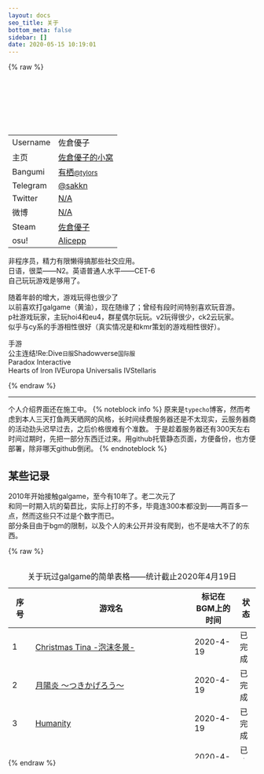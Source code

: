 ```yaml
---
layout: docs
seo_title: 关于
bottom_meta: false
sidebar: []
date: 2020-05-15 10:19:01
---
```

{% raw %}

<link rel="stylesheet" type="text/css" href="/css/biostyle.css">
<link rel="stylesheet" type="text/css" href="/css/skrcss.css">
<div class="panel panel-default bio_p" style="width: auto;height: auto;display: block;margin: 10px auto;border: black"><div class="panel-body"><center><div class="img-circle"                 style=" background-image: url(https://cdn.jsdelivr.net/gh/SakuraYuuko/sakurayuuko.github.io/img/avatar.jpg); width: 100px; height: 100px; background-repeat: no-repeat; background-size: 100%; filter:alpha(Opacity=100); -moz-opacity:1.0; opacity:1.0;border-radius: 50%;display: inline-block;text-align: -webkit-center; "></div></center><table id="bio-table"><tbody><tr><td><i class="far fa-user" aria-hidden="true"></i>Username</td><td>佐倉優子</td></tr><tr><td><i class="fa fa-home" aria-hidden="true"></i>主页</td><td><a class="text-info" href="https://www.66moe.com/" target="_blank"                       rel="nofollow">佐倉優子的小窝</a></td></tr><tr><td><i class="fas fa-tv" aria-hidden="true"></i>Bangumi</td><td><a class="text-info" href="http://bgm.tv/user/tylors" target="_blank"                       rel="nofollow">有栖<small>@tylors</small></a></td></td></tr><tr><td><i class="fab fa-telegram" aria-hidden="true"></i>Telegram</td><td><a class="text-info shutdown" href="#" target="_blank"                       rel="nofollow">@sakkn</a></td></tr><tr><td><i class="fab fa-twitter" aria-hidden="true"></i>Twitter</td><td><a class="text-info shutdown" href="#" target="_blank"                       rel="nofollow">N/A</a></td></tr><tr><td><i class="fab fa-weibo" aria-hidden="true"></i>微博</td><td><a class="text-info shutdown" href="#" target="_blank"                       rel="nofollow">N/A</a></td></tr><tr><td><i class="fab fa-steam" aria-hidden="true"></i>Steam</td><td><a class="text-info" href="https://s.team/p/cbvt-vkfj" target="_blank"                       rel="nofollow">佐倉優子</a></td></td></tr><tr><td><i class="far fa-circle" aria-hidden="true"></i>osu!</td><td><a class="text-info" href="https://osu.ppy.sh/users/8641181" target="_blank"                       rel="nofollow">Alicepp</a></td></td></tr></tbody></table><div class="list-group"><div class="list-group-item"><p class="bio">                    非程序员，精力有限懒得搞那些社交应用。<br>                    日语，很菜——N2。英语普通人水平——CET-6<br>                    自己玩玩游戏是够用了。</p><p class="bio">                    随着年龄的增大，游戏玩得也很少了<br>                    以前喜欢打galgame（黄油），现在随缘了；曾经有段时间特别喜欢玩音游。<br>                    p社游戏玩家，主玩hoi4和eu4，群星偶尔玩玩。v2玩得很少，ck2云玩家。<br>                    似乎与cy系的手游相性很好<span class="heimu" title="你知道的太多了">（真实情况是和kmr策划的游戏相性很好）。</span></p><div class="label_gps"><span class="header_alt" style="display: block"><i class="fa fa-tag" aria-hidden="true"></i>手游</span><span class="label_t"><i class="fa fa-gamepad" aria-hidden="true"></i>公主连结!Re:Dive<small>日服</small></span><span class="label_t"><i class="fa fa-gamepad" aria-hidden="true"></i>Shadowverse<small>国际服</small></span></div><div class="label_gps"><span class="header_alt" style="display: block"><i class="fa fa-tag" aria-hidden="true"></i>Paradox Interactive</span><span class="label_t">Hearts of Iron IV</span><span class="label_t">Europa Universalis IV</span><span class="label_t">Stellaris</span></div></div></div></div></div>

{% endraw %}

    
-----------
个人介绍界面还在施工中。
{% noteblock info %}
原来是`typecho`博客，然而考虑到本人三天打鱼两天晒网的风格，长时间续费服务器还是不太现实，云服务器商的活动劲头迟早过去，之后价格很难有个准数。
于是趁着服务器还有300天左右时间过期时，先把一部分东西迁过来。用github托管静态页面，方便备份，也方便部署，除非哪天github倒闭。
{% endnoteblock %}
## 某些记录
2010年开始接触galgame，至今有10年了。老二次元了  
和同一时期入坑的菊苣比，实际上打的不多，毕竟连300本都没到——两百多一点，然而这些只不过是个数字而已。  
部分条目由于bgm的限制，以及个人的未公开并没有爬到，也不是啥大不了的东西。    

{% raw %}    
<div id="gametable" class="table-responsive" style="align-content: center;width: 100%;height: 400px;overflow-y: scroll" ><table id="gamelist"><caption>关于玩过galgame的简单表格——统计截止2020年4月19日</caption><thead><tr class="info"><th>序号</th><th>游戏名</th><th>标记在BGM上的时间</th><th>状态</th></tr></thead><tbody><tr><td>1</td><td><a href="https://bgm.tv//subject/259471">Christmas Tina -泡沫冬景-</a></td><td>2020-4-19</td><td>已完成</td><tr><td>2</td><td><a href="https://bgm.tv//subject/22342">月陽炎 ～つきかげろう～</a></td><td>2020-4-19</td><td>已完成</td><tr><td>3</td><td><a href="https://bgm.tv//subject/99399">Humanity</a></td><td>2020-4-19</td><td>已完成</td><tr><td>4</td><td><a href="https://bgm.tv//subject/5395">Forest</a></td><td>2020-4-19</td><td>已完成</td><tr><td>5</td><td><a href="https://bgm.tv//subject/184978">抗战胜利70周年大阅兵这天我老婆突然消失了</a></td><td>2020-4-17</td><td>已完成</td><tr><td>6</td><td><a href="https://bgm.tv//subject/268337">素晴らしき国家の築き方</a></td><td>2019-9-21</td><td>已完成</td><tr><td>7</td><td><a href="https://bgm.tv//subject/17436">媚肉の香り～ネトリネトラレヤリヤラレ～</a></td><td>2019-7-31</td><td>已完成</td><tr><td>8</td><td><a href="https://bgm.tv//subject/262681">インサルトオーダー ～生イキにゃん娘の快堕メニュー～</a></td><td>2019-7-28</td><td>已完成</td><tr><td>9</td><td><a href="https://bgm.tv//subject/184613">さくっとパンダ 〜苦痛〜</a></td><td>2019-7-28</td><td>已完成</td><tr><td>10</td><td><a href="https://bgm.tv//subject/222145">9-nine-そらいろそらうたそらのおと Episode.2 Sora Nimi</a></td><td>2019-7-28</td><td>已完成</td><tr><td>11</td><td><a href="https://bgm.tv//subject/256657">9-nine-はるいろはるこいはるのかぜ Episode.3 Haruka Kousaka</a></td><td>2019-7-28</td><td>已完成</td><tr><td>12</td><td><a href="https://bgm.tv//subject/80316">ランス01 光をもとめて</a></td><td>2019-7-28</td><td>已完成</td><tr><td>13</td><td><a href="https://bgm.tv//subject/228086">Doki Doki Literature Club!</a></td><td>2019-7-28</td><td>已完成</td><tr><td>14</td><td><a href="https://bgm.tv//subject/281290">わがままアリスと百日戦争</a></td><td>2019-7-28</td><td>已完成</td><tr><td>15</td><td><a href="https://bgm.tv//subject/98546">四季の詩 -Poetry of the four seasons-</a></td><td>2019-7-28</td><td>已完成</td><tr><td>16</td><td><a href="https://bgm.tv//subject/156572">戦国†恋姫Ｘ ～乙女絢爛☆戦国絵巻～</a></td><td>2019-7-28</td><td>已完成</td><tr><td>17</td><td><a href="https://bgm.tv//subject/12981">鬼ごっこ！</a></td><td>2019-7-28</td><td>已完成</td><tr><td>18</td><td><a href="https://bgm.tv//subject/250544">アエリアル・ライフ</a></td><td>2019-7-28</td><td>已完成</td><tr><td>19</td><td><a href="https://bgm.tv//subject/143834">オトメ＊ドメイン</a></td><td>2019-7-25</td><td>已完成</td><tr><td>20</td><td><a href="https://bgm.tv//subject/243475">抜きゲーみたいな島に住んでる貧乳はどうすりゃいいですか？</a></td><td>2019-7-16</td><td>已完成</td><tr><td>21</td><td><a href="https://bgm.tv//subject/10869">グリザイアの果実</a></td><td>2019-7-11</td><td>已完成</td><tr><td>22</td><td><a href="https://bgm.tv//subject/15887">つよきす</a></td><td>2019-7-11</td><td>已完成</td><tr><td>23</td><td><a href="https://bgm.tv//subject/189739">9-nine-ここのつここのかここのいろ Episode.1 Miyako Kujo</a></td><td>2019-6-24</td><td>已完成</td><tr><td>24</td><td><a href="https://bgm.tv//subject/37306">超電激ストライカー</a></td><td>2019-6-24</td><td>已完成</td><tr><td>25</td><td><a href="https://bgm.tv//subject/195575">ChronoBox</a></td><td>2019-4-27</td><td>已完成</td><tr><td>26</td><td><a href="https://bgm.tv//subject/12553">こんぼく麻雀～こんな麻雀があったら僕はロン！～</a></td><td>2019-3-18</td><td>已完成</td><tr><td>27</td><td><a href="https://bgm.tv//subject/200763">Summer Pockets</a></td><td>2019-3-18</td><td>已完成</td><tr><td>28</td><td><a href="https://bgm.tv//subject/137690">塔の下のエクセルキトゥス</a></td><td>2019-3-18</td><td>已完成</td><tr><td>29</td><td><a href="https://bgm.tv//subject/226660">メモリーズオフ -Innocent Fille-</a></td><td>2018-12-20</td><td>已完成</td><tr><td>30</td><td><a href="https://bgm.tv//subject/231798">RIDDLE JOKER</a></td><td>2018-8-25</td><td>已完成</td><tr><td>31</td><td><a href="https://bgm.tv//subject/13218">ましろ色シンフォニー *mutsu-no-hana</a></td><td>2018-8-25</td><td>已完成</td><tr><td>32</td><td><a href="https://bgm.tv//subject/66760">乙女理論とその周辺 -Ecole de Paris-</a></td><td>2018-8-25</td><td>已完成</td><tr><td>33</td><td><a href="https://bgm.tv//subject/19385">euphoria</a></td><td>2018-8-25</td><td>已完成</td><tr><td>34</td><td><a href="https://bgm.tv//subject/19337">へんし～ん!!!～パンツになってクンクンペロペロ～ パン・ツー・パック！</a></td><td>2018-8-24</td><td>已完成</td><tr><td>35</td><td><a href="https://bgm.tv//subject/86655">はぴほす！～お世話されます入院生活～</a></td><td>2018-8-24</td><td>已完成</td><tr><td>36</td><td><a href="https://bgm.tv//subject/43281">妹のオモチャにされてしまう僕</a></td><td>2018-8-24</td><td>已完成</td><tr><td>37</td><td><a href="https://bgm.tv//subject/179994">学校のセイイキ</a></td><td>2018-8-24</td><td>已完成</td><tr><td>38</td><td><a href="https://bgm.tv//subject/217612">女子校生サクラの貧乏奮闘記</a></td><td>2018-8-24</td><td>已完成</td><tr><td>39</td><td><a href="https://bgm.tv//subject/28400">ボクの彼女はガテン系/彼女がした事、僕がされた事/巨乳妻完全捕獲計画/ボクの妻がアイツに寝取られました。</a></td><td>2018-8-24</td><td>已完成</td><tr><td>40</td><td><a href="https://bgm.tv//subject/242779">ゾンビのあふれた世界で俺だけが襲われない Vol.3</a></td><td>2018-8-22</td><td>已完成</td><tr><td>41</td><td><a href="https://bgm.tv//subject/241789">ゾンビのあふれた世界で俺だけが襲われない Vol.2</a></td><td>2018-8-22</td><td>已完成</td><tr><td>42</td><td><a href="https://bgm.tv//subject/226254">ランス10</a></td><td>2018-8-21</td><td>已完成</td><tr><td>43</td><td><a href="https://bgm.tv//subject/14309">絶対★妹原理主義!!</a></td><td>2018-8-19</td><td>已完成</td><tr><td>44</td><td><a href="https://bgm.tv//subject/129820">STEINS;GATE 0</a></td><td>2018-3-7</td><td>已完成</td><tr><td>45</td><td><a href="https://bgm.tv//subject/49561">恋がさくころ桜どき</a></td><td>2018-2-28</td><td>已完成</td><tr><td>46</td><td><a href="https://bgm.tv//subject/168540">幕末 尽忠報国烈士伝 -MIBURO-</a></td><td>2018-1-2</td><td>已完成</td><tr><td>47</td><td><a href="https://bgm.tv//subject/110509">駄作</a></td><td>2017-12-4</td><td>已完成</td><tr><td>48</td><td><a href="https://bgm.tv//subject/63421">時をかける処女 ～破瓜永久連鎖～</a></td><td>2017-12-3</td><td>已完成</td><tr><td>49</td><td><a href="https://bgm.tv//subject/137384">イブニクル外典</a></td><td>2017-12-3</td><td>已完成</td><tr><td>50</td><td><a href="https://bgm.tv//subject/132528">恋×シンアイ彼女</a></td><td>2017-12-1</td><td>已完成</td><tr><td>51</td><td><a href="https://bgm.tv//subject/67141">奴隷市場</a></td><td>2017-11-25</td><td>已完成</td><tr><td>52</td><td><a href="https://bgm.tv//subject/1088">遥かに仰ぎ、麗しの</a></td><td>2017-11-25</td><td>已完成</td><tr><td>53</td><td><a href="https://bgm.tv//subject/1043">V.G.NEO</a></td><td>2017-11-25</td><td>已完成</td><tr><td>54</td><td><a href="https://bgm.tv//subject/81657">英雄＊戦姫GOLD</a></td><td>2017-11-12</td><td>已完成</td><tr><td>55</td><td><a href="https://bgm.tv//subject/189550">ノラと皇女と野良猫ハート2 -Nora, Princess, and Crying Cat.-</a></td><td>2017-10-29</td><td>已完成</td><tr><td>56</td><td><a href="https://bgm.tv//subject/100308">晴のちきっと菜の花びより</a></td><td>2017-10-20</td><td>已完成</td><tr><td>57</td><td><a href="https://bgm.tv//subject/150191">ISLAND</a></td><td>2017-10-20</td><td>已完成</td><tr><td>58</td><td><a href="https://bgm.tv//subject/22208">刻痕Ⅲ -The Innocent LunA:Eclipsed SinnerS</a></td><td>2017-10-3</td><td>已完成</td><tr><td>59</td><td><a href="https://bgm.tv//subject/1733">Memories Off 2nd</a></td><td>2017-9-13</td><td>已完成</td><tr><td>60</td><td><a href="https://bgm.tv//subject/210177">King Exit</a></td><td>2017-9-13</td><td>已完成</td><tr><td>61</td><td><a href="https://bgm.tv//subject/96274">ドラゴンナイト4</a></td><td>2017-9-13</td><td>已完成</td><tr><td>62</td><td><a href="https://bgm.tv//subject/20346">同級生</a></td><td>2017-9-13</td><td>已完成</td><tr><td>63</td><td><a href="https://bgm.tv//subject/73806">ファタモルガーナの館</a></td><td>2017-2-7</td><td>已完成</td><tr><td>64</td><td><a href="https://bgm.tv//subject/107596">ネコぱら vol.1 ソレイユ開店しました！</a></td><td>2017-2-6</td><td>已完成</td><tr><td>65</td><td><a href="https://bgm.tv//subject/82315">WORLD END ECONOMiCA Episode.3</a></td><td>2017-2-5</td><td>已完成</td><tr><td>66</td><td><a href="https://bgm.tv//subject/77122">WORLD END ECONOMiCA Episode.2</a></td><td>2017-2-5</td><td>已完成</td><tr><td>67</td><td><a href="https://bgm.tv//subject/77121">WORLD END ECONOMiCA Episode.1</a></td><td>2017-2-5</td><td>已完成</td><tr><td>68</td><td><a href="https://bgm.tv//subject/97911">潜伏之赤途</a></td><td>2017-2-1</td><td>已完成</td><tr><td>69</td><td><a href="https://bgm.tv//subject/81814">霊刀キザクラ ～桜花の剣と惑竜章～</a></td><td>2017-1-30</td><td>已完成</td><tr><td>70</td><td><a href="https://bgm.tv//subject/144518">ノラと皇女と野良猫ハート -Nora, Princess, and Stray Cat.-</a></td><td>2017-1-30</td><td>已完成</td><tr><td>71</td><td><a href="https://bgm.tv//subject/1075">この世の果てで恋を唄う少女YU-NO</a></td><td>2017-1-30</td><td>已完成</td><tr><td>72</td><td><a href="https://bgm.tv//subject/19291">送電塔のミメイ</a></td><td>2017-1-30</td><td>已完成</td><tr><td>73</td><td><a href="https://bgm.tv//subject/154340">√LETTER</a></td><td>2017-1-9</td><td>已完成</td><tr><td>74</td><td><a href="https://bgm.tv//subject/5916">ひまわり</a></td><td>2017-1-9</td><td>已完成</td><tr><td>75</td><td><a href="https://bgm.tv//subject/1765">FORTUNE ARTERIAL</a></td><td>2017-1-9</td><td>已完成</td><tr><td>76</td><td><a href="https://bgm.tv//subject/99132">MYTH</a></td><td>2017-1-9</td><td>已完成</td><tr><td>77</td><td><a href="https://bgm.tv//subject/71437">PriministAr</a></td><td>2017-1-9</td><td>已完成</td><tr><td>78</td><td><a href="https://bgm.tv//subject/11609">しゅぷれ～むキャンディ～王道には王道たる理由があるんです！</a></td><td>2017-1-9</td><td>已完成</td><tr><td>79</td><td><a href="https://bgm.tv//subject/1048">君が望む永遠</a></td><td>2017-1-9</td><td>已完成</td><tr><td>80</td><td><a href="https://bgm.tv//subject/109746">雨恋</a></td><td>2016-11-27</td><td>已完成</td><tr><td>81</td><td><a href="https://bgm.tv//subject/106118">時計仕掛けのレイライン-朝霧に散る花-</a></td><td>2016-11-27</td><td>已完成</td><tr><td>82</td><td><a href="https://bgm.tv//subject/49533">時計仕掛けのレイライン －残影の夜が明ける時－</a></td><td>2016-11-27</td><td>已完成</td><tr><td>83</td><td><a href="https://bgm.tv//subject/41155">時計仕掛けのレイライン -黄昏時の境界線-</a></td><td>2016-11-27</td><td>已完成</td><tr><td>84</td><td><a href="https://bgm.tv//subject/195299">Memory's Dogma CODE:01</a></td><td>2016-11-5</td><td>已完成</td><tr><td>85</td><td><a href="https://bgm.tv//subject/107645">女装学園（妊）</a></td><td>2016-11-4</td><td>已完成</td><tr><td>86</td><td><a href="https://bgm.tv//subject/118103">11月のアルカディア</a></td><td>2016-10-23</td><td>已完成</td><tr><td>87</td><td><a href="https://bgm.tv//subject/41128">美少女万華鏡 -忘れな草と永遠の少女-</a></td><td>2016-10-10</td><td>已完成</td><tr><td>88</td><td><a href="https://bgm.tv//subject/50328">炎の孕ませおっぱい乳同級生</a></td><td>2016-10-10</td><td>已完成</td><tr><td>89</td><td><a href="https://bgm.tv//subject/37030">ひみ☆ツイ</a></td><td>2016-10-10</td><td>已完成</td><tr><td>90</td><td><a href="https://bgm.tv//subject/36000">兄妹秘哀 ～イヤなのに、カンじちゃう～</a></td><td>2016-10-10</td><td>已完成</td><tr><td>91</td><td><a href="https://bgm.tv//subject/43154">めたもるふぉ～ぜ ～変容！変身！！大変态っ!?</a></td><td>2016-10-7</td><td>已完成</td><tr><td>92</td><td><a href="https://bgm.tv//subject/90896">美少女万華鏡 -かつて少女だった君へ-</a></td><td>2016-10-7</td><td>已完成</td><tr><td>93</td><td><a href="https://bgm.tv//subject/145896">妻ようじ2～ボクは人妻添乗員～</a></td><td>2016-10-7</td><td>已完成</td><tr><td>94</td><td><a href="https://bgm.tv//subject/75508">Rance02 －反逆の少女たち－</a></td><td>2016-10-7</td><td>已完成</td><tr><td>95</td><td><a href="https://bgm.tv//subject/98330">高考恋爱100天</a></td><td>2016-10-7</td><td>已完成</td><tr><td>96</td><td><a href="https://bgm.tv//subject/16245">世界でいちばんNG（だめ）な恋</a></td><td>2016-10-7</td><td>已完成</td><tr><td>97</td><td><a href="https://bgm.tv//subject/106722">ChuSingura46＋1 武士の鼓動</a></td><td>2016-10-7</td><td>已完成</td><tr><td>98</td><td><a href="https://bgm.tv//subject/54516">魔導巧殻 ～闇の月女神は導国で詠う～</a></td><td>2016-8-24</td><td>已完成</td><tr><td>99</td><td><a href="https://bgm.tv//subject/83209">リベリオンズ Secret Game 2nd Stage BOOSTED EDITION</a></td><td>2016-8-24</td><td>已完成</td><tr><td>100</td><td><a href="https://bgm.tv//subject/14344">はるうられ-校内赤線区域-</a></td><td>2016-8-24</td><td>已完成</td><tr><td>101</td><td><a href="https://bgm.tv//subject/65750">妻ようじ～ボクは人妻管理人～</a></td><td>2016-8-24</td><td>已完成</td><tr><td>102</td><td><a href="https://bgm.tv//subject/172612">千恋＊万花</a></td><td>2016-8-24</td><td>已完成</td><tr><td>103</td><td><a href="https://bgm.tv//subject/64718">ChuSingura46＋1　-忠臣蔵46＋1-</a></td><td>2016-8-24</td><td>已完成</td><tr><td>104</td><td><a href="https://bgm.tv//subject/3243">装甲悪鬼村正</a></td><td>2016-8-24</td><td>已完成</td><tr><td>105</td><td><a href="https://bgm.tv//subject/2720">CROSS†CHANNEL</a></td><td>2016-8-24</td><td>已完成</td><tr><td>106</td><td><a href="https://bgm.tv//subject/1411">11eyes -罪と罰と贖いの少女-</a></td><td>2016-7-31</td><td>已完成</td><tr><td>107</td><td><a href="https://bgm.tv//subject/10198">失われた未来を求めて</a></td><td>2016-7-25</td><td>已完成</td><tr><td>108</td><td><a href="https://bgm.tv//subject/37826">Remember 最愛の妻が他の男の腕の中で微笑む、もう一つのIF</a></td><td>2016-7-25</td><td>已完成</td><tr><td>109</td><td><a href="https://bgm.tv//subject/131547">カスタムメイド3D2</a></td><td>2016-7-4</td><td>已完成</td><tr><td>110</td><td><a href="https://bgm.tv//subject/4044">D.C.P.S. ～ダ ･カーポ　プラスシチュエーション～</a></td><td>2016-7-4</td><td>已完成</td><tr><td>111</td><td><a href="https://bgm.tv//subject/2721">CARNIVAL</a></td><td>2016-6-21</td><td>已完成</td><tr><td>112</td><td><a href="https://bgm.tv//subject/44123">月に寄りそう乙女の作法</a></td><td>2016-6-21</td><td>已完成</td><tr><td>113</td><td><a href="https://bgm.tv//subject/1385">G線上の魔王</a></td><td>2016-6-21</td><td>已完成</td><tr><td>114</td><td><a href="https://bgm.tv//subject/1488">ef - the first tale.</a></td><td>2016-6-21</td><td>已完成</td><tr><td>115</td><td><a href="https://bgm.tv//subject/846">パルフェ ～chocolat second brew Re-order～</a></td><td>2016-6-21</td><td>已完成</td><tr><td>116</td><td><a href="https://bgm.tv//subject/1052">BALDR FORCE</a></td><td>2016-6-21</td><td>已完成</td><tr><td>117</td><td><a href="https://bgm.tv//subject/144173">ネコぱら vol.0 水無月ネコたちの日常！</a></td><td>2016-3-31</td><td>已完成</td><tr><td>118</td><td><a href="https://bgm.tv//subject/83330">人工少女2</a></td><td>2016-3-29</td><td>已完成</td><tr><td>119</td><td><a href="https://bgm.tv//subject/14300">School Days HQ</a></td><td>2016-3-29</td><td>已完成</td><tr><td>120</td><td><a href="https://bgm.tv//subject/24866">美少女万華鏡 -呪われし伝説の少女-</a></td><td>2016-3-29</td><td>已完成</td><tr><td>121</td><td><a href="https://bgm.tv//subject/22176">恋愛0キロメートル</a></td><td>2016-3-29</td><td>已完成</td><tr><td>122</td><td><a href="https://bgm.tv//subject/79920">妹調教日記√happy end & another</a></td><td>2016-3-29</td><td>已完成</td><tr><td>123</td><td><a href="https://bgm.tv//subject/10952">恋する乙女と守護の楯</a></td><td>2016-3-29</td><td>已完成</td><tr><td>124</td><td><a href="https://bgm.tv//subject/1141">School Days</a></td><td>2016-3-29</td><td>已完成</td><tr><td>125</td><td><a href="https://bgm.tv//subject/23604">妹調教日記～こんなツンデレが俺の妹なわけない！～</a></td><td>2016-3-29</td><td>已完成</td><tr><td>126</td><td><a href="https://bgm.tv//subject/54842">女装海峡</a></td><td>2016-3-29</td><td>已完成</td><tr><td>127</td><td><a href="https://bgm.tv//subject/15002">女装山脈</a></td><td>2016-3-29</td><td>已完成</td><tr><td>128</td><td><a href="https://bgm.tv//subject/3154">STEINS;GATE</a></td><td>2016-3-29</td><td>已完成</td><tr><td>129</td><td><a href="https://bgm.tv//subject/1118">Memories Off 5 とぎれたフィルム</a></td><td>2016-3-29</td><td>已完成</td><tr><td>130</td><td><a href="https://bgm.tv//subject/1666">メモリーズオフ6 ~T-Wave~</a></td><td>2016-3-29</td><td>已完成</td><tr><td>131</td><td><a href="https://bgm.tv//subject/7185">星空へ架かる橋</a></td><td>2016-3-29</td><td>已完成</td><tr><td>132</td><td><a href="https://bgm.tv//subject/4893">夜明け前より瑠璃色な-Moonlight Cradle-</a></td><td>2016-3-29</td><td>已完成</td><tr><td>133</td><td><a href="https://bgm.tv//subject/1169">120円の春 ¥120 Stories</a></td><td>2016-3-29</td><td>已完成</td><tr><td>134</td><td><a href="https://bgm.tv//subject/2313">120円の秋</a></td><td>2016-3-29</td><td>已完成</td><tr><td>135</td><td><a href="https://bgm.tv//subject/2312">120円の夏</a></td><td>2016-3-29</td><td>已完成</td><tr><td>136</td><td><a href="https://bgm.tv//subject/1125">Never7 -the end of infinity-</a></td><td>2016-3-29</td><td>已完成</td><tr><td>137</td><td><a href="https://bgm.tv//subject/158664">Sakura Clicker</a></td><td>2016-3-29</td><td>已完成</td><tr><td>138</td><td><a href="https://bgm.tv//subject/29397">ガジェット トライアル</a></td><td>2016-3-29</td><td>已完成</td><tr><td>139</td><td><a href="https://bgm.tv//subject/45345">状況開始っ！</a></td><td>2016-3-29</td><td>已完成</td><tr><td>140</td><td><a href="https://bgm.tv//subject/1167">narcissu</a></td><td>2016-3-29</td><td>已完成</td><tr><td>141</td><td><a href="https://bgm.tv//subject/1168">narcissu SIDE 2nd</a></td><td>2016-3-29</td><td>已完成</td><tr><td>142</td><td><a href="https://bgm.tv//subject/2723">キラ☆キラ</a></td><td>2016-3-29</td><td>已完成</td><tr><td>143</td><td><a href="https://bgm.tv//subject/19002">はつゆきさくら</a></td><td>2016-3-29</td><td>已完成</td><tr><td>144</td><td><a href="https://bgm.tv//subject/2311">120円の冬</a></td><td>2016-3-29</td><td>已完成</td><tr><td>145</td><td><a href="https://bgm.tv//subject/1130">殻ノ少女</a></td><td>2016-3-29</td><td>已完成</td><tr><td>146</td><td><a href="https://bgm.tv//subject/5949">リアル妹がいる大泉くんのばあい</a></td><td>2016-3-29</td><td>已完成</td><tr><td>147</td><td><a href="https://bgm.tv//subject/11197">花と乙女に祝福を</a></td><td>2016-3-29</td><td>已完成</td><tr><td>148</td><td><a href="https://bgm.tv//subject/3906">暁の護衛</a></td><td>2016-3-29</td><td>已完成</td><tr><td>149</td><td><a href="https://bgm.tv//subject/10119">天神乱漫 -LUCKY or UNLUCKY!?-</a></td><td>2016-3-29</td><td>已完成</td><tr><td>150</td><td><a href="https://bgm.tv//subject/1766">夜明け前より瑠璃色な</a></td><td>2016-3-29</td><td>已完成</td><tr><td>151</td><td><a href="https://bgm.tv//subject/1374">あかね色に染まる坂</a></td><td>2016-3-29</td><td>已完成</td><tr><td>152</td><td><a href="https://bgm.tv//subject/71356">エーベルージュ2</a></td><td>2016-3-29</td><td>已完成</td><tr><td>153</td><td><a href="https://bgm.tv//subject/25205">臭作</a></td><td>2016-3-29</td><td>已完成</td><tr><td>154</td><td><a href="https://bgm.tv//subject/122928">Evenicle -イブニクル-</a></td><td>2016-3-29</td><td>已完成</td><tr><td>155</td><td><a href="https://bgm.tv//subject/45528">DISCIPLINE -The record of a Crusade-</a></td><td>2016-3-29</td><td>已完成</td><tr><td>156</td><td><a href="https://bgm.tv//subject/98078">ランス・クエスト マグナム</a></td><td>2016-3-29</td><td>已完成</td><tr><td>157</td><td><a href="https://bgm.tv//subject/75442">ランス－光を求めて－</a></td><td>2016-3-29</td><td>已完成</td><tr><td>158</td><td><a href="https://bgm.tv//subject/19750">ランス・クエスト</a></td><td>2016-3-29</td><td>已完成</td><tr><td>159</td><td><a href="https://bgm.tv//subject/11168">Rance6 －ゼス崩壊－</a></td><td>2016-3-29</td><td>已完成</td><tr><td>160</td><td><a href="https://bgm.tv//subject/88739">ランス9 ヘルマン革命</a></td><td>2016-3-29</td><td>已完成</td><tr><td>161</td><td><a href="https://bgm.tv//subject/2714">H2O ～FOOTPRINTS IN THE SAND～</a></td><td>2016-3-29</td><td>已完成</td><tr><td>162</td><td><a href="https://bgm.tv//subject/845">リトルバスターズ！エクスタシー</a></td><td>2016-3-29</td><td>已完成</td><tr><td>163</td><td><a href="https://bgm.tv//subject/14117">CURE GIRL</a></td><td>2016-3-29</td><td>已完成</td><tr><td>164</td><td><a href="https://bgm.tv//subject/7209">青空の見える丘</a></td><td>2016-3-29</td><td>已完成</td><tr><td>165</td><td><a href="https://bgm.tv//subject/12098">BALDR SKY Dive2 "RECORDARE"</a></td><td>2016-3-29</td><td>已完成</td><tr><td>166</td><td><a href="https://bgm.tv//subject/1457">BALDR SKY Dive1 "LostMemory"</a></td><td>2016-3-29</td><td>已完成</td><tr><td>167</td><td><a href="https://bgm.tv//subject/4347">家族計画</a></td><td>2016-3-29</td><td>已完成</td><tr><td>168</td><td><a href="https://bgm.tv//subject/146103">鬼父after ～濡れ透け愛莉と雨やどり編～</a></td><td>2016-3-29</td><td>已完成</td><tr><td>169</td><td><a href="https://bgm.tv//subject/111388">対異形生贄神官ティアナ</a></td><td>2016-3-29</td><td>已完成</td><tr><td>170</td><td><a href="https://bgm.tv//subject/107194">彼女のセイイキ</a></td><td>2016-3-29</td><td>已完成</td><tr><td>171</td><td><a href="https://bgm.tv//subject/59842">君と彼女と彼女の恋。</a></td><td>2016-3-29</td><td>已完成</td><tr><td>172</td><td><a href="https://bgm.tv//subject/125929">妹のセイイキ</a></td><td>2016-3-29</td><td>已完成</td><tr><td>173</td><td><a href="https://bgm.tv//subject/14177">シークレットゲーム CODE：Revise</a></td><td>2016-3-29</td><td>已完成</td><tr><td>174</td><td><a href="https://bgm.tv//subject/107501">ソレヨリノ前奏詩</a></td><td>2016-3-29</td><td>已完成</td><tr><td>175</td><td><a href="https://bgm.tv//subject/22708">ラッキー☆バード -エッチな幸運…これってホントにラッキーか!?-</a></td><td>2016-3-29</td><td>已完成</td><tr><td>176</td><td><a href="https://bgm.tv//subject/14435">いろとりどりのセカイ</a></td><td>2016-3-29</td><td>已完成</td><tr><td>177</td><td><a href="https://bgm.tv//subject/3685">幼なじみは大統領</a></td><td>2016-3-29</td><td>已完成</td><tr><td>178</td><td><a href="https://bgm.tv//subject/15703">明日の君と逢うために</a></td><td>2016-3-29</td><td>已完成</td><tr><td>179</td><td><a href="https://bgm.tv//subject/6889">3days～満ちてゆく刻の彼方で～</a></td><td>2016-3-29</td><td>已完成</td><tr><td>180</td><td><a href="https://bgm.tv//subject/11199">黙って私のムコになれ！</a></td><td>2016-3-29</td><td>已完成</td><tr><td>181</td><td><a href="https://bgm.tv//subject/38968">LOVELY QUEST</a></td><td>2016-3-29</td><td>已完成</td><tr><td>182</td><td><a href="https://bgm.tv//subject/16965">テレビの消えた日</a></td><td>2016-3-29</td><td>已完成</td><tr><td>183</td><td><a href="https://bgm.tv//subject/1124">車輪の国、向日葵の少女</a></td><td>2016-3-29</td><td>已完成</td><tr><td>184</td><td><a href="https://bgm.tv//subject/3306">ましろ色シンフォニー -Love is Pure White-</a></td><td>2016-3-29</td><td>已完成</td><tr><td>185</td><td><a href="https://bgm.tv//subject/37305">Tiny Dungeon ～BRAVE or SLAVE～</a></td><td>2016-3-29</td><td>已完成</td><tr><td>186</td><td><a href="https://bgm.tv//subject/16789">Tiny Dungeon～BIRTH for YOURS～</a></td><td>2016-3-29</td><td>已完成</td><tr><td>187</td><td><a href="https://bgm.tv//subject/14258">Tiny Dungeon～BLESS of DRAGON～</a></td><td>2016-3-29</td><td>已完成</td><tr><td>188</td><td><a href="https://bgm.tv//subject/12090">Tiny Dungeon－BLACK and WHITE－</a></td><td>2016-3-29</td><td>已完成</td><tr><td>189</td><td><a href="https://bgm.tv//subject/4066">WHITE ALBUM2 -introductory chapter-</a></td><td>2015-7-6</td><td>已完成</td><tr><td>190</td><td><a href="https://bgm.tv//subject/22290">WHITE ALBUM2 -closing chapter-</a></td><td>2015-7-6</td><td>已完成</td><tr><td>191</td><td><a href="https://bgm.tv//subject/3650">星空のメモリア -Wish upon a shooting star-</a></td><td>2015-7-2</td><td>已完成</td><tr><td>192</td><td><a href="https://bgm.tv//subject/3591">きっと、澄みわたる朝色よりも、</a></td><td>2015-7-2</td><td>已完成</td></tbody><tfoot></tfoot></table></div>
{% endraw %}